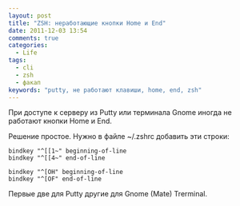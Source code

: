 ```yaml
---
layout: post
title: "ZSH: неработающие кнопки Home и End"
date: 2011-12-03 13:54
comments: true
categories:
  - Life
tags:
  - cli
  - zsh
  - факап
keywords: "putty, не работают клавиши, home, end, zsh"
---
```

При доступе к серверу из Putty или терминала Gnome иногда не работают кнопки Home и End.

Решение простое. Нужно в файле ~/.zshrc добавить эти строки:

```
bindkey "^[[1~" beginning-of-line
bindkey "^[[4~" end-of-line

bindkey "^[OH" beginning-of-line
bindkey "^[OF" end-of-line
```

Первые две для Putty другие для Gnome (Mate) Trerminal.
